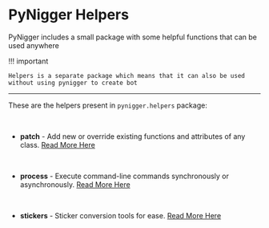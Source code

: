 # PyNigger Helpers

PyNigger includes a small package with some helpful functions that can be used anywhere

!!! important

    Helpers is a separate package which means that it can also be used without using pynigger to create bot

---

These are the helpers present in `pynigger.helpers` package:

<br>

- **patch** - Add new or override existing functions and attributes of any class. [Read More Here](/helpers/patch)

<br>

- **process** - Execute command-line commands synchronously or asynchronously. [Read More Here](/helpers/process)

<br>

- **stickers** - Sticker conversion tools for ease. [Read More Here](/helpers/stickers)
